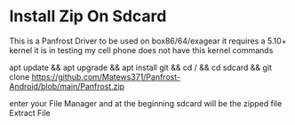 # Install Zip On Sdcard
This is a Panfrost Driver to be used on box86/64/exagear it requires a 5.10+ kernel it is in testing my cell phone does not have this kernel
commands 

apt update && apt upgrade && apt install git &&
cd / && cd sdcard && git clone https://github.com/Matews371/Panfrost-Android/blob/main/Panfrost.zip 


enter your File Manager and at the beginning sdcard will be the zipped file Extract File 
